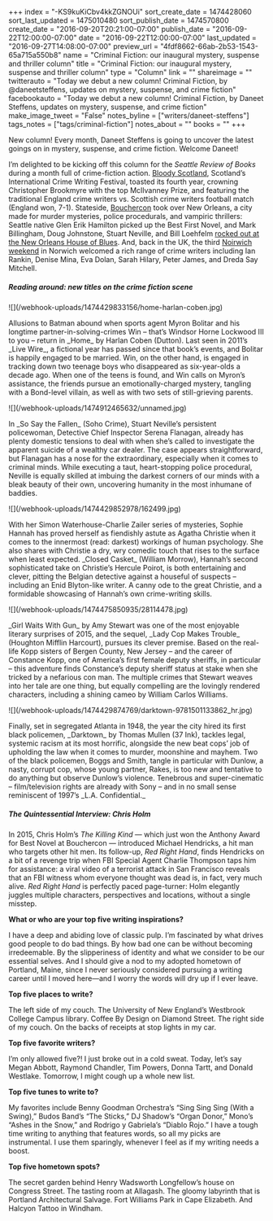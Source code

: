 +++
index = "-KS9kuKiCbv4kkZGNOUi"
sort_create_date = 1474428060
sort_last_updated = 1475010480
sort_publish_date = 1474570800
create_date = "2016-09-20T20:21:00-07:00"
publish_date = "2016-09-22T12:00:00-07:00"
date = "2016-09-22T12:00:00-07:00"
last_updated = "2016-09-27T14:08:00-07:00"
preview_url = "4fdf8662-66ab-2b53-1543-65a715a550b8"
name = "Criminal Fiction: our inaugural mystery, suspense and thriller column"
title = "Criminal Fiction: our inaugural mystery, suspense and thriller column"
type = "Column"
link = ""
shareimage = ""
twitterauto = "Today we debut a new column! Criminal Fiction, by @daneetsteffens, updates on mystery, suspense, and crime fiction"
facebookauto = "Today we debut a new column! Criminal Fiction, by Daneet Steffens, updates on mystery, suspense, and crime fiction"
make_image_tweet = "False"
notes_byline = ["writers/daneet-steffens"]
tags_notes = ["tags/criminal-fiction"]
notes_about = ""
books = ""
+++
<p class="intro">New column! Every month, Daneet Steffens is going to uncover the latest goings on in mystery, suspense, and crime fiction. Welcome Daneet!</p>

I’m delighted to be kicking off this column for the _Seattle Review of Books_ during a month full of crime-fiction action. [Bloody Scotland](https://www.bloodyscotland.com/), Scotland’s International Crime Writing Festival, toasted its fourth year, crowning Christopher Brookmyre with the top McIlvanney Prize, and featuring the traditional England crime writers vs. Scottish crime writers football match (England won, 7-1). Stateside, [Bouchercon](http://www.bouchercon.com/) took over New Orleans, a city made for murder mysteries, police procedurals, and vampiric thrillers: Seattle native Glen Erik Hamilton picked up the Best First Novel, and Mark Billingham, Doug Johnstone, Stuart Neville, and Bill Loehfelm <a href="https://www.youtube.com/watch?v=C8Yq1RirPC0" title="British writers Mark Billingham Stuart Neville &amp;amp; Doug Johnstone at New Orleans House of Blues - YouTube">rocked out at the New Orleans House of Blues</a>. And, back in the UK, the third [Noirwich weekend](https://noirwich.co.uk/) in Norwich welcomed a rich range of crime writers including Ian Rankin, Denise Mina, Eva Dolan, Sarah Hilary, Peter James, and Dreda Say Mitchell. 

<div class="break"></div>

<h5>Reading around: new titles on the crime fiction scene</h5>

<p class="noindent">
<p class="image-left">![](/webhook-uploads/1474429833156/home-harlan-coben.jpg)</p>Allusions to Batman abound when sports agent Myron Bolitar and his longtime partner-in-solving-crimes Win – that’s Windsor Horne Lockwood III to you – return in _Home_ by Harlan Coben (Dutton). Last seen in 2011’s _Live Wire_, a fictional year has passed since that book’s events, and Bolitar is happily engaged to be married. Win, on the other hand, is engaged in tracking down two teenage boys who disappeared as six-year-olds a decade ago. When one of the teens is found, and Win calls on Myron’s assistance, the friends pursue an emotionally-charged mystery, tangling with a Bond-level villain, as well as with two sets of still-grieving parents.</p>

<div class="break"></div>

<p class="image-left">![](/webhook-uploads/1474912465632/unnamed.jpg)</p>In _So Say the Fallen_ (Soho Crime), Stuart Neville’s persistent policewoman, Detective Chief Inspector Serena Flanagan, already has plenty domestic tensions to deal with when she’s called to investigate the apparent suicide of a wealthy car dealer. The case appears straightforward, but Flanagan has a nose for the extraordinary, especially when it comes to criminal minds. While executing a taut, heart-stopping police procedural, Neville is equally skilled at imbuing the darkest corners of our minds with a bleak beauty of their own, uncovering humanity in the most inhumane of baddies. 

<div class="break"></div>

<p class="image-left">![](/webhook-uploads/1474429852978/162499.jpg)</p>With her Simon Waterhouse-Charlie Zailer series of mysteries, Sophie Hannah has proved herself as fiendishly astute as Agatha Christie when it comes to the innermost (read: darkest) workings of human psychology. She also shares with Christie a dry, wry comedic touch that rises to the surface when least expected. _Closed Casket_ (William Morrow), Hannah’s second sophisticated take on Christie’s Hercule Poirot, is both entertaining and clever, pitting the Belgian detective against a houseful of suspects – including an Enid Blyton-like writer. A canny ode to the great Christie, and a formidable showcasing of Hannah’s own crime-writing skills. 

<div class="break"></div>

<p class="image-left">![](/webhook-uploads/1474475850935/28114478.jpg)</p>_Girl Waits With Gun_ by Amy Stewart was one of the most enjoyable literary surprises of 2015, and the sequel, _Lady Cop Makes Trouble_ (Houghton Mifflin Harcourt), pursues its clever premise. Based on the real-life Kopp sisters of Bergen County, New Jersey – and the career of Constance Kopp, one of America’s first female deputy sheriffs, in particular – this adventure finds Constance’s deputy sheriff status at stake when she tricked by a nefarious con man. The multiple crimes that Stewart weaves into her tale are one thing, but equally compelling are the lovingly rendered characters, including a shining cameo by William Carlos Williams. 

<div class="break"></div>

<p class="image-left">![](/webhook-uploads/1474429874769/darktown-9781501133862_hr.jpg)</p>Finally, set in segregated Atlanta in 1948, the year the city hired its first black policemen, _Darktown_ by Thomas Mullen (37 Ink), tackles legal, systemic racism at its most horrific, alongside the new beat cops’ job of upholding the law when it comes to murder, moonshine and mayhem. Two of the black policemen, Boggs and Smith, tangle in particular with Dunlow, a nasty, corrupt cop, whose young partner, Rakes, is too new and tentative to do anything but observe Dunlow’s violence. Tenebrous and super-cinematic – film/television rights are already with Sony – and in no small sense reminiscent of 1997’s _L.A. Confidential._

<div class="break"></div>

<h5>The Quintessential Interview: Chris Holm</h5>

In 2015, Chris Holm’s _The Killing Kind_ &mdash; which just won the Anthony Award for Best Novel at Bouchercon &mdash; introduced Michael Hendricks, a hit man who targets other hit men. Its follow-up, _Red Right Hand_, finds Hendricks on a bit of a revenge trip when FBI Special Agent Charlie Thompson taps him for assistance: a viral video of a terrorist attack in San Francisco reveals that an FBI witness whom everyone thought was dead is, in fact, very much alive. _Red Right Hand_ is perfectly paced page-turner: Holm elegantly juggles multiple characters, perspectives and locations, without a single misstep. 

<p class="noindent">
<strong>What or who are your top five writing inspirations?</strong>
</p>

<p class="noindent">
	I have a deep and abiding love of classic pulp. I’m fascinated by what drives good people to do bad things. By how bad one can be without becoming irredeemable. By the slipperiness of identity and what we consider to be our essential selves. And I should give a nod to my adopted hometown of Portland, Maine, since I never seriously considered pursuing a writing career until I moved here—and I worry the words will dry up if I ever leave.
</p>
<p class="noindent">
<strong>
	Top five places to write?
</strong></p>

<p class="noindent">
The left side of my couch. The University of New England’s Westbrook College Campus library. Coffee By Design on Diamond Street. The right side of my couch. On the backs of receipts at stop lights in my car.
</p>
<p class="noindent">
<strong>
	Top five favorite writers?	
</strong></p>

<p class="noindent">
I’m only allowed five?! I just broke out in a cold sweat. Today, let’s say Megan Abbott, Raymond Chandler, Tim Powers, Donna Tartt, and Donald Westlake. Tomorrow, I might cough up a whole new list.
</p>
<p class="noindent">
<strong>
	Top five tunes to write to?
</strong>
<p class="noindent"></p>
My favorites include Benny Goodman Orchestra’s “Sing Sing Sing (With a Swing),” Budos Band’s “The Sticks,” DJ Shadow’s “Organ Donor,” Mono’s “Ashes in the Snow,” and Rodrigo y Gabriela’s “Diablo Rojo.” I have a tough time writing to anything that features words, so all my picks are instrumental. I use them sparingly, whenever I feel as if my writing needs a boost.
</p>

<p class="noindent">
<strong>
Top five hometown spots?
</strong></p>

<p class="noindent">
The secret garden behind Henry Wadsworth Longfellow’s house on Congress Street. The tasting room at Allagash. The gloomy labyrinth that is Portland Architectural Salvage. Fort Williams Park in Cape Elizabeth. And Halcyon Tattoo in Windham.
</p>
